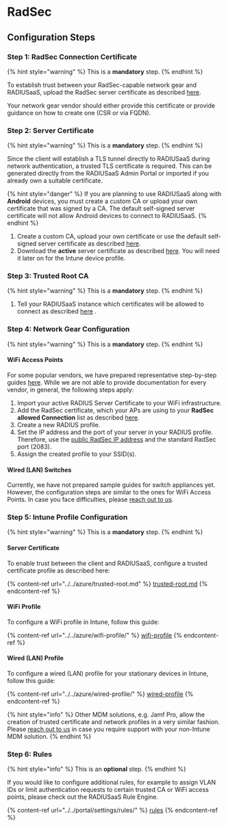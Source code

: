 # RadSec

## Configuration Steps

### Step 1: RadSec Connection Certificate

{% hint style="warning" %}
This is a **mandatory** step.
{% endhint %}

To establish trust between your RadSec-capable network gear and RADIUSaaS, upload the RadSec server certificate as described [here](../../portal/settings/settings-server/certificates.md#radsec-connection-certificates).

Your network gear vendor should either provide this certificate or provide guidance on how to create one (CSR or via FQDN).&#x20;

### Step 2: Server Certificate

{% hint style="warning" %}
This is a **mandatory** step.
{% endhint %}

Since the client will establish a TLS tunnel directly to RADIUSaaS during network authentication, a trusted TLS certificate is required. This can be generated directly from the RADIUSaaS Admin Portal or imported if you already own a suitable certificate.

{% hint style="danger" %}
If you are planning to use RADIUSaaS along with **Android** devices, you must create a custom CA or upload your own certificate that was signed by a CA. The default self-signed server certificate will not allow Android devices to connect to RADIUSaaS.
{% endhint %}

1. Create a custom CA, upload your own certificate or use the default self-signed server certificate as described [here](../../portal/settings/settings-server/certificates.md#server-certificates).&#x20;
2. Download the **active** server certificate as described [here](../../portal/settings/settings-server/certificates.md#download). You will need it later on for the Intune device profile.

### Step 3: Trusted Root CA

{% hint style="warning" %}
This is a **mandatory** step.
{% endhint %}

1. Tell your RADIUSaaS instance which certificates will be allowed to connect as described [here](../../portal/settings/settings-trusted-roots/trusted-roots.md#add) .

### Step 4: Network Gear Configuration

{% hint style="warning" %}
This is a **mandatory** step.
{% endhint %}

#### WiFi Access Points

For some popular vendors, we have prepared representative step-by-step guides [here](../access-point-setup/radsec-available/). While we are not able to provide documentation for every vendor, in general, the following steps apply:

1. Import your active RADIUS Server Certificate to your WiFi infrastructure.
2. Add the RadSec certificate, which your APs are using to your **RadSec allowed Connection** list as described [here](../../portal/settings/settings-server/certificates.md#add-a-new-certificate).
3. Create a new RADIUS profile.
4. Set the IP address and the port of your server in your RADIUS profile. Therefore, use the [public RadSec IP address](../../portal/settings/settings-server/ports-and-ip-addresses.md#server-ip-address) and the standard RadSec port (2083).
5. Assign the created profile to your SSID(s).

#### Wired (LAN) Switches

Currently, we have not prepared sample guides for switch appliances yet. However, the configuration steps are similar to the ones for WiFi Access Points. In case you face difficulties, please [reach out to us](https://www.radius-as-a-service.com/help/).

### Step 5: Intune Profile Configuration

{% hint style="warning" %}
This is a **mandatory** step.
{% endhint %}

#### Server Certificate

To enable trust between the client and RADIUSaaS, configure a trusted certificate profile as described here:

{% content-ref url="../../azure/trusted-root.md" %}
[trusted-root.md](../../azure/trusted-root.md)
{% endcontent-ref %}

#### WiFi Profile

To configure a WiFi profile in Intune, follow this guide:

{% content-ref url="../../azure/wifi-profile/" %}
[wifi-profile](../../azure/wifi-profile/)
{% endcontent-ref %}

#### Wired (LAN) Profile

To configure a wired (LAN) profile for your stationary devices in Intune, follow this guide:

{% content-ref url="../../azure/wired-profile/" %}
[wired-profile](../../azure/wired-profile/)
{% endcontent-ref %}

{% hint style="info" %}
Other MDM solutions, e.g. Jamf Pro, allow the creation of trusted certificate and network profiles in a very similar fashion. Please [reach out to us](https://www.radius-as-a-service.com/help/) in case you require support with your non-Intune MDM solution.
{% endhint %}

### Step 6: Rules

{% hint style="info" %}
This is an **optional** step.
{% endhint %}

If you would like to configure additional rules, for example to assign VLAN IDs or limit authentication requests to certain trusted CA or WiFi access points, please check out the RADIUSaaS Rule Engine.

{% content-ref url="../../portal/settings/rules/" %}
[rules](../../portal/settings/rules/)
{% endcontent-ref %}
